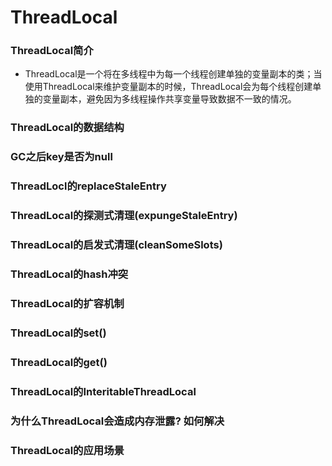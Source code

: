 # ThreadLocal

### ThreadLocal简介
- ThreadLocal是一个将在多线程中为每一个线程创建单独的变量副本的类；当使用ThreadLocal来维护变量副本的时候，ThreadLocal会为每个线程创建单独的变量副本，避免因为多线程操作共享变量导致数据不一致的情况。

### ThreadLocal的数据结构

### GC之后key是否为null

### ThreadLocl的replaceStaleEntry

### ThreadLocal的探测式清理(expungeStaleEntry)

### ThreadLocal的启发式清理(cleanSomeSlots)

### ThreadLocal的hash冲突

### ThreadLocal的扩容机制

### ThreadLocal的set()

### ThreadLocal的get()

### ThreadLocal的InteritableThreadLocal

### 为什么ThreadLocal会造成内存泄露? 如何解决

### ThreadLocal的应用场景